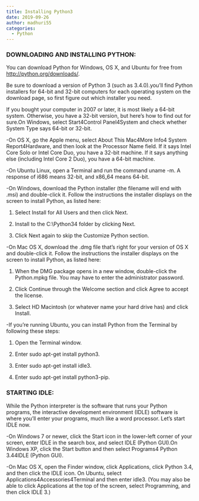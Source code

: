 ```yaml
---
title: Installing Python3
date: 2019-09-26
author: madhuri55
categories:
  - Python
---
```



### DOWNLOADING AND INSTALLING PYTHON:

You can download Python for Windows, OS X, and Ubuntu for free from http://python.org/downloads/. 

Be sure to download a version of Python 3 (such as 3.4.0).you’ll find Python installers for 64-bit and 32-bit computers for each operating system on the download page, so first figure out which installer you need. 

If you bought your computer in 2007 or later, it is most likely a 64-bit system. Otherwise, you have a 32-bit version, but here’s how to find out for sure.On Windows, select Start4Control Panel4System and check whether System Type says 64-bit or 32-bit. 

-On OS X, go the Apple menu, select About This Mac4More Info4 System Report4Hardware, and then look at the Processor Name field. If it says Intel Core Solo or Intel Core Duo, you have a 32-bit machine. If it says anything else (including Intel Core 2 Duo), you have a 64-bit machine. 

-On Ubuntu Linux, open a Terminal and run the command uname -m. A response of i686 means 32-bit, and x86_64 means 64-bit.

-On Windows, download the Python installer (the filename will end with .msi) and double-click it. Follow the instructions the installer displays on the screen to install Python, as listed here:

1. Select Install for All Users and then click Next. 

2. Install to the C:\Python34 folder by clicking Next. 

3. Click Next again to skip the Customize Python section.

-On Mac OS X, download the .dmg file that’s right for your version of OS X and double-click it. Follow the instructions the installer displays on the screen to install Python, as listed here:

1. When the DMG package opens in a new window, double-click the Python.mpkg file. You may have to enter the administrator password. 

2. Click Continue through the Welcome section and click Agree to accept the license.

3. Select HD Macintosh (or whatever name your hard drive has) and click Install.

-If you’re running Ubuntu, you can install Python from the Terminal by following these steps:

1. Open the Terminal window. 

2. Enter sudo apt-get install python3. 

3. Enter sudo apt-get install idle3. 

4. Enter sudo apt-get install python3-pip.

### STARTING IDLE:

While the Python interpreter is the software that runs your Python programs, the interactive development environment (IDLE) software is where you’ll enter your programs, much like a word processor. Let’s start IDLE now. 

-On Windows 7 or newer, click the Start icon in the lower-left corner of your screen, enter IDLE in the search box, and select IDLE (Python GUI).On Windows XP, click the Start button and then select Programs4 Python 3.44IDLE (Python GUI). 

-On Mac OS X, open the Finder window, click Applications, click Python 3.4, and then click the IDLE icon. On Ubuntu, select Applications4Accessories4Terminal and then enter idle3. (You may also be able to click Applications at the top of the screen, select Programming, and then click IDLE 3.) 

